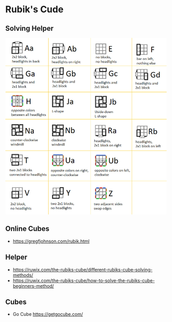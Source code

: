 # Rubik's Cude

## Solving Helper

![_RubixCube](_RubixCube.jpg)

## Online Cubes

- <https://gregfjohnson.com/rubik.html>

## Helper

- <https://ruwix.com/the-rubiks-cube/different-rubiks-cube-solving-methods/>
- <https://ruwix.com/the-rubiks-cube/how-to-solve-the-rubiks-cube-beginners-method/>

## Cubes

- Go Cube <https://getgocube.com/>
